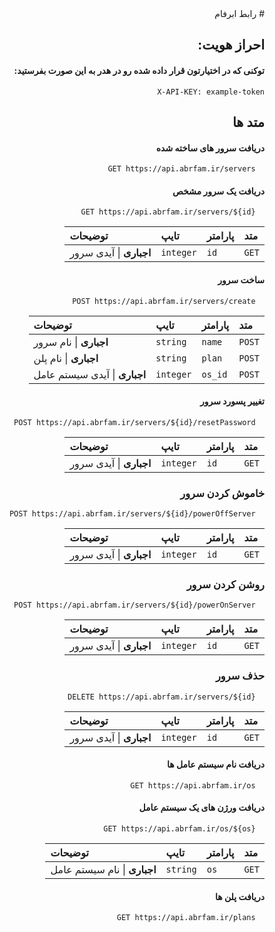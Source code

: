<div dir="rtl">
# رابط ابرفام



## احراز هویت:
#### توکنی که در اختیارتون قرار داده شده رو در هدر به این صورت بفرستید:
```
X-API-KEY: example-token
```
## متد ها
#### دریافت سرور های ساخته شده

```
  GET https://api.abrfam.ir/servers
```


#### دریافت یک سرور مشخص

```
  GET https://api.abrfam.ir/servers/${id}
```

| متد  | پارامتر | تایپ     | توضیحات                       |
| :---- | :-------- | :------- | :-------------------------------- |
| `GET`  | `id`      | `integer` |  **اجباری** \| آیدی سرور |



#### ساخت سرور
```
  POST https://api.abrfam.ir/servers/create
```
| متد  | پارامتر | تایپ     | توضیحات                       |
| :---- | :-------- | :------- | :-------------------------------- |
| `POST`  | `name`      | `string` |  **اجباری** \| نام سرور |
|`POST` | `plan` | `string` | **اجباری** \| نام پلن
| `POST` | `os_id` | `integer` | **اجباری** \| آیدی سیستم عامل

#### تغییر پسورد سرور

```
  POST https://api.abrfam.ir/servers/${id}/resetPassword
```
| متد  | پارامتر | تایپ     | توضیحات                       |
| :---- | :-------- | :------- | :-------------------------------- |
| `GET`  | `id`      | `integer` |  **اجباری** \| آیدی سرور |

### خاموش کردن سرور

```
  POST https://api.abrfam.ir/servers/${id}/powerOffServer
```
| متد  | پارامتر | تایپ     | توضیحات                       |
| :---- | :-------- | :------- | :-------------------------------- |
| `GET`  | `id`      | `integer` |  **اجباری** \| آیدی سرور |

### روشن کردن سرور

```
  POST https://api.abrfam.ir/servers/${id}/powerOnServer
```
| متد  | پارامتر | تایپ     | توضیحات                       |
| :---- | :-------- | :------- | :-------------------------------- |
| `GET`  | `id`      | `integer` |  **اجباری** \| آیدی سرور |


### حذف سرور

```
  DELETE https://api.abrfam.ir/servers/${id}
```
| متد  | پارامتر | تایپ     | توضیحات                       |
| :---- | :-------- | :------- | :-------------------------------- |
| `GET`  | `id`      | `integer` |  **اجباری** \| آیدی سرور |

####  دریافت نام سیستم عامل ها

```
  GET https://api.abrfam.ir/os
```

#### دریافت ورژن های یک سیستم عامل

```
  GET https://api.abrfam.ir/os/${os}
```

| متد  | پارامتر | تایپ     | توضیحات                       |
| :---- | :-------- | :------- | :-------------------------------- |
| `GET`  | `os`      | `string` |  **اجباری** \|  نام سیستم عامل |

####  دریافت پلن ها

```http
  GET https://api.abrfam.ir/plans
```
</div>
